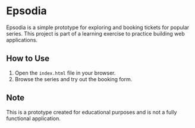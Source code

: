# Epsodia

Epsodia is a simple prototype for exploring and booking tickets for popular series. This project is part of a learning exercise to practice building web applications.

## How to Use

1. Open the `index.html` file in your browser.
2. Browse the series and try out the booking form.

## Note

This is a prototype created for educational purposes and is not a fully functional application.